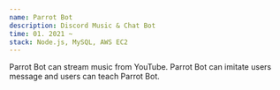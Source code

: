 ```yaml
---
name: Parrot Bot
description: Discord Music & Chat Bot
time: 01. 2021 ~
stack: Node.js, MySQL, AWS EC2
---
```

Parrot Bot can stream music from YouTube. Parrot Bot can imitate users message and users can teach Parrot Bot.